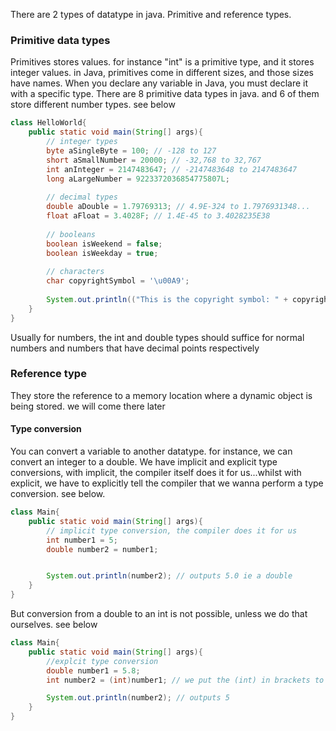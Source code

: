 There are 2 types of datatype in java. Primitive and reference types.

### Primitive data types
Primitives stores values. for instance "int" is a primitive type, and it stores integer values.
in Java, primitives come in different sizes, and those sizes have names. When you declare any variable in Java, you must declare it with a specific type. There are 8 primitive data types in java. and 6 of them store different number types. see below
```java
class HelloWorld{
    public static void main(String[] args){
        // integer types
        byte aSingleByte = 100; // -128 to 127
        short aSmallNumber = 20000; // -32,768 to 32,767
        int anInteger = 2147483647; // -2147483648 to 2147483647
        long aLargeNumber = 9223372036854775807L;
        
        // decimal types
        double aDouble = 1.79769313; // 4.9E-324 to 1.7976931348...
        float aFloat = 3.4028F; // 1.4E-45 to 3.4028235E38
        
        // booleans
        boolean isWeekend = false;
        boolean isWeekday = true;
        
        // characters
        char copyrightSymbol = '\u00A9';
        
        System.out.println(("This is the copyright symbol: " + copyrightSymbol));
    }
}
```

Usually for numbers, the int and double types should suffice for normal numbers and numbers that have decimal points respectively


### Reference type
They store the reference to a memory location where a dynamic object is being stored. we will come there later


#### Type conversion
You can convert a variable to another datatype. for instance, we can convert an integer to a double. We have implicit and explicit type conversions, with implicit, the compiler itself does it for us...whilst with explicit, we have to explicitly tell the compiler that we wanna perform a type conversion. see below.
```java
class Main{
    public static void main(String[] args){
        // implicit type conversion, the compiler does it for us
        int number1 = 5;
        double number2 = number1;


        System.out.println(number2); // outputs 5.0 ie a double
    }
}
```

But conversion from a double to an int is not possible, unless we do that ourselves. see below
```java
class Main{
    public static void main(String[] args){
        //explcit type conversion
        double number1 = 5.8;
        int number2 = (int)number1; // we put the (int) in brackets to tell the compiler that we wanna convert number1 into an int and store it in number2

        System.out.println(number2); // outputs 5
    }
}
```